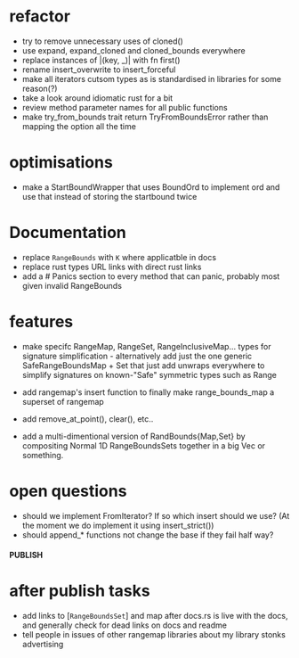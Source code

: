 # refactor

- try to remove unnecessary uses of cloned()
- use expand, expand_cloned and cloned_bounds everywhere
- replace instances of |(key, \_)| with fn first()
- rename insert_overwrite to insert_forceful
- make all iterators cutsom types as is standardised in libraries for
  some reason(?)
- take a look around idiomatic rust for a bit
- review method parameter names for all public functions
- make try_from_bounds trait return TryFromBoundsError rather than
  mapping the option all the time

# optimisations

- make a StartBoundWrapper that uses BoundOrd to implement ord and
  use that instead of storing the startbound twice

# Documentation

- replace `RangeBounds` with `K` where applicatble in docs
- replace rust types URL links with direct rust links
- add a # Panics section to every method that can panic, probably most
  given invalid RangeBounds

# features

- make specifc RangeMap, RangeSet, RangeInclusiveMap... types for signature
  simplification - alternatively add just the one generic SafeRangeBoundsMap + Set that
  just add unwraps everywhere to simplify signatures on known-"Safe"
  symmetric types such as Range
- add rangemap's insert function to finally make range_bounds_map a superset of rangemap

- add remove_at_point(), clear(), etc..

- add a multi-dimentional version of RandBounds{Map,Set} by compositing Normal 1D RangeBoundsSets together in a big Vec or something.

# open questions

- should we implement FromIterator? If so which insert should we use?
  (At the moment we do implement it using insert_strict())
- should append\_\* functions not change the base if they fail half way?

#### PUBLISH

# after publish tasks

- add links to [`RangeBoundsSet`] and map after docs.rs is live with
  the docs, and generally check for dead links on docs and readme
- tell people in issues of other rangemap libraries about my library
  stonks advertising
